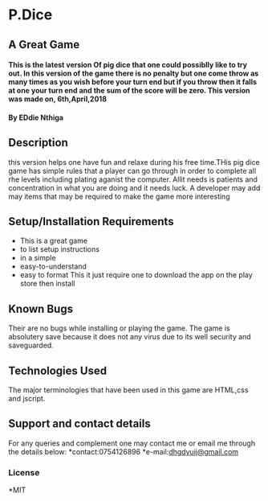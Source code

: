 # P.Dice
## A Great Game
#### This is the latest version Of pig dice that one could possiblly like to try out. In this version of the game there is no penalty but one come throw as many times as you wish before your turn end but if you throw then it falls at one your turn end and the sum of the score will be zero. This version was made on, 6th,April,2018
#### By **EDdie Nthiga**
## Description
this version helps one have fun and relaxe during his free time.THis pig dice game has simple rules that a player can go through in order to complete all rhe levels including plating aganist the computer. Allit needs is patients and concentration in what you are doing and it needs luck. A developer may add may items that may be required to make the game more interesting
## Setup/Installation Requirements
* This is a great game
* to list setup instructions
* in a simple
* easy-to-understand
*  easy to format
This it just require one to download the app on the play store then install 
## Known Bugs
Their are no bugs while installing or playing the game. The game is absolutery save because it does not any virus due to its well security and saveguarded.
## Technologies Used
The major terminologies that have been used in this game are HTML,css and jscript.
## Support and contact details
For any queries and complement one may contact me or email me through the details below:
*contact:0754126896
*e-mail:dhgdyuij@gmail.com
### License
*MIT
  
